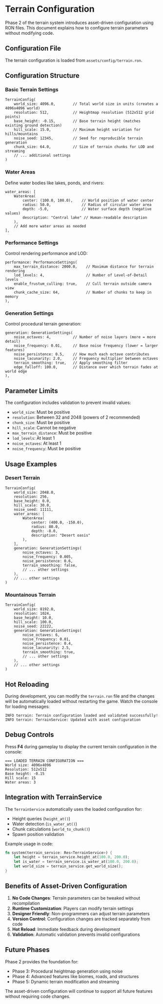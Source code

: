 # Terrain Configuration

Phase 2 of the terrain system introduces asset-driven configuration using RON files. This document explains how to configure terrain parameters without modifying code.

## Configuration File

The terrain configuration is loaded from `assets/config/terrain.ron`.

## Configuration Structure

### Basic Terrain Settings

```ron
TerrainConfig(
    world_size: 4096.0,        // Total world size in units (creates a 4096x4096 world)
    resolution: 512,           // Heightmap resolution (512x512 grid points)
    base_height: -0.15,        // Base terrain height (matches existing ground detection)
    hill_scale: 15.0,          // Maximum height variation for hills/mountains
    noise_seed: 12345,         // Seed for reproducible terrain generation
    chunk_size: 64.0,          // Size of terrain chunks for LOD and streaming
    // ... additional settings
)
```

### Water Areas

Define water bodies like lakes, ponds, and rivers:

```ron
water_areas: [
    WaterArea(
        center: (100.0, 100.0),    // World position of water center
        radius: 50.0,              // Radius of circular water area
        depth: -5.0,               // Water surface depth (negative values)
        description: "Central lake" // Human-readable description
    ),
    // Add more water areas as needed
],
```

### Performance Settings

Control rendering performance and LOD:

```ron
performance: PerformanceSettings(
    max_terrain_distance: 2000.0,    // Maximum distance for terrain rendering
    lod_levels: 4,                   // Number of Level-of-Detail levels
    enable_frustum_culling: true,    // Cull terrain outside camera view
    chunk_cache_size: 64,            // Number of chunks to keep in memory
),
```

### Generation Settings

Control procedural terrain generation:

```ron
generation: GenerationSettings(
    noise_octaves: 4,          // Number of noise layers (more = more detail)
    noise_frequency: 0.01,     // Base noise frequency (lower = larger features)
    noise_persistence: 0.5,    // How much each octave contributes
    noise_lacunarity: 2.0,     // Frequency multiplier between octaves
    terrain_smoothing: true,   // Apply smoothing filter
    edge_falloff: 100.0,       // Distance over which terrain fades at world edge
),
```

## Parameter Limits

The configuration includes validation to prevent invalid values:

- `world_size`: Must be positive
- `resolution`: Between 32 and 2048 (powers of 2 recommended)
- `chunk_size`: Must be positive
- `hill_scale`: Cannot be negative
- `max_terrain_distance`: Must be positive
- `lod_levels`: At least 1
- `noise_octaves`: At least 1
- `noise_frequency`: Must be positive

## Usage Examples

### Desert Terrain
```ron
TerrainConfig(
    world_size: 2048.0,
    resolution: 256,
    base_height: 0.0,
    hill_scale: 30.0,
    noise_seed: 11111,
    water_areas: [
        WaterArea(
            center: (400.0, -150.0),
            radius: 80.0,
            depth: -8.0,
            description: "Desert oasis"
        ),
    ],
    generation: GenerationSettings(
        noise_octaves: 3,
        noise_frequency: 0.005,
        noise_persistence: 0.6,
        terrain_smoothing: false,
        // ... other settings
    ),
    // ... other settings
)
```

### Mountainous Terrain
```ron
TerrainConfig(
    world_size: 8192.0,
    resolution: 1024,
    base_height: 10.0,
    hill_scale: 100.0,
    noise_seed: 22222,
    generation: GenerationSettings(
        noise_octaves: 6,
        noise_frequency: 0.01,
        noise_persistence: 0.4,
        noise_lacunarity: 2.5,
        terrain_smoothing: true,
        // ... other settings
    ),
    // ... other settings
)
```

## Hot Reloading

During development, you can modify the `terrain.ron` file and the changes will be automatically loaded without restarting the game. Watch the console for loading messages:

```
INFO terrain: Terrain configuration loaded and validated successfully!
INFO terrain: TerrainService: Updated with asset configuration
```

## Debug Controls

Press **F4** during gameplay to display the current terrain configuration in the console:

```
=== LOADED TERRAIN CONFIGURATION ===
World size: 4096x4096
Resolution: 512x512
Base height: -0.15
Hill scale: 15
Water areas: 3
```

## Integration with TerrainService

The `TerrainService` automatically uses the loaded configuration for:

- Height queries (`height_at()`)
- Water detection (`is_water_at()`)
- Chunk calculations (`world_to_chunk()`)
- Spawn position validation

Example usage in code:
```rust
fn system(terrain_service: Res<TerrainService>) {
    let height = terrain_service.height_at(100.0, 200.0);
    let is_water = terrain_service.is_water_at(100.0, 200.0);
    let world_size = terrain_service.get_world_size();
}
```

## Benefits of Asset-Driven Configuration

1. **No Code Changes**: Terrain parameters can be tweaked without recompilation
2. **Runtime Customization**: Players can modify terrain settings
3. **Designer Friendly**: Non-programmers can adjust terrain parameters
4. **Version Control**: Configuration changes are tracked separately from code
5. **Hot Reload**: Immediate feedback during development
6. **Validation**: Automatic validation prevents invalid configurations

## Future Phases

Phase 2 provides the foundation for:
- Phase 3: Procedural heightmap generation using noise
- Phase 4: Advanced features like biomes, roads, and structures
- Phase 5: Dynamic terrain modification and streaming

The asset-driven configuration will continue to support all future features without requiring code changes.
